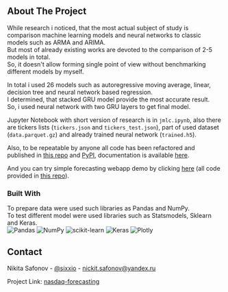 <a name="readme-top"></a>
<!-- ABOUT THE PROJECT -->
## About The Project

While research i noticed, that the most actual subject of study is comparison machine learning models and neural networks to classic models such as ARMA and ARIMA.  
But most of already existing works are devoted to the comparison of 2-5 models in total.  
So, it doesn't allow forming single point of view without benchmarking different models by myself.  

In total i used 26 models such as autoregressive moving average, linear, decision tree and neural network based regression.  
I determined, that stacked GRU model provide the most accurate result.  
So, i used neural network with two GRU layers to get final model.  

Jupyter Notebook with short version of research is in `jmlc.ipynb`, also there are tickers lists (`tickers.json` and `tickers_test.json`), part of used dataset (`data.parquet.gz`) and already trained neural network (`trained.h5`).

Also, to be repeatable by anyone all code has been refactored and published in <a href="https://github.com/sixxio/ftsf">this repo</a> and <a href="https://pypi.org/project/ftsf/">PyPI</a>, documentation is available <a href="https://sixxio.github.io/ftsf">here</a>.  

And you can try simple forecasting webapp demo by clicking <a href="https://polycast.streamlit.app">here</a> (all code provided in <a href="https://github.com/sixxio/polycast">this repo</a>).  


### Built With
To prepare data were used such libraries as Pandas and NumPy.  
To test different model were used libraries such as Statsmodels, Sklearn and Keras.  
![Pandas](https://img.shields.io/badge/pandas-%23150458.svg?style=for-the-badge&logo=pandas&logoColor=white)
![NumPy](https://img.shields.io/badge/numpy-%23013243.svg?style=for-the-badge&logo=numpy&logoColor=white)
![scikit-learn](https://img.shields.io/badge/scikit--learn-%23F7931E.svg?style=for-the-badge&logo=scikit-learn&logoColor=white)
![Keras](https://img.shields.io/badge/Keras-%23D00000.svg?style=for-the-badge&logo=Keras&logoColor=white)
![Plotly](https://img.shields.io/badge/Plotly-%233F4F75.svg?style=for-the-badge&logo=plotly&logoColor=white)

<!-- CONTACT -->
## Contact

Nikita Safonov - [@sixxio](https://t.me/sixxio) - [nickit.safonov@yandex.ru](mailto:nickit.safonov@yandex.ru) 

Project Link: [nasdaq-forecasting](https://github.com/sixxio/nasdaq-forecasting)

